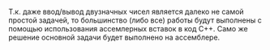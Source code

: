 Т.к. даже ввод/вывод двузначных чисел является далеко не самой простой задачей, то большинство (либо все) работы будут выполнены с помощью использования ассемлерных вставок в код С++.
Само же решение основной задачи будет выполнено на ассемблере.
